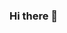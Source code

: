 ### Hi there 👋

<!--
**ygormuller/ygormuller** is a ✨ _special_ ✨ repository because its `README.md` (this file) appears on your GitHub profile.

Here are some ideas to get you started:

- 🔭 I’m currently working on CELEPAR
- 🌱 I’m currently learning Javascript
- 👯 I’m looking to collaboratewith comunity
- 🤔 I’m looking for help with web develpment enthusiast 
- 📫 How to reach me: ygorrmuller@gmail.com
- ⚡ Fun fact: old but gold
-->
